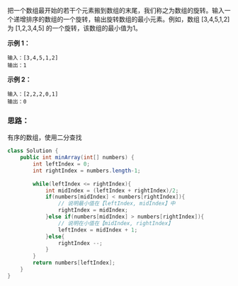 把一个数组最开始的若干个元素搬到数组的末尾，我们称之为数组的旋转。输入一个递增排序的数组的一个旋转，输出旋转数组的最小元素。例如，数组 [3,4,5,1,2] 为 [1,2,3,4,5] 的一个旋转，该数组的最小值为1。  

**示例 1：**

```
输入：[3,4,5,1,2]
输出：1
```

**示例 2：**

```
输入：[2,2,2,0,1]
输出：0
```

### 思路：

有序的数组，使用二分查找

```java
class Solution {
    public int minArray(int[] numbers) {
        int leftIndex = 0;
        int rightIndex = numbers.length-1;
        
        while(leftIndex <= rightIndex){
            int midIndex = (leftIndex + rightIndex)/2;
            if(numbers[midIndex] < numbers[rightIndex]){
                // 说明最小值在【leftIndex, midIndex】中
                rightIndex = midIndex;
            }else if(numbers[midIndex] > numbers[rightIndex]){
                // 说明在小值在【midIndex, rightIndex】
                leftIndex = midIndex + 1;
            }else{
                rightIndex --;
            }
        }
        return numbers[leftIndex];
    }
}
```


